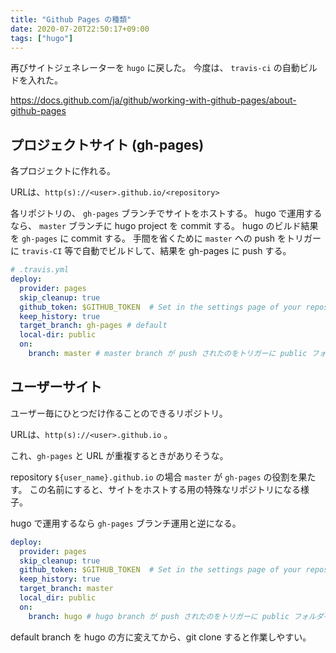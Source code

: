 ```yaml
---
title: "Github Pages の種類"
date: 2020-07-20T22:50:17+09:00
tags: ["hugo"]
---
```


再びサイトジェネレーターを `hugo` に戻した。
今度は、 `travis-ci` の自動ビルドを入れた。

https://docs.github.com/ja/github/working-with-github-pages/about-github-pages

## プロジェクトサイト (gh-pages)

各プロジェクトに作れる。

URLは、`http(s)://<user>.github.io/<repository>`

各リポジトリの、 `gh-pages` ブランチでサイトをホストする。
hugo で運用するなら、
`master` ブランチに hugo project を commit する。
hugo のビルド結果を `gh-pages` に commit する。
手間を省くために `master` への push をトリガーに `travis-CI` 等で自動でビルドして、結果を gh-pages に push する。

```yml
# .travis.yml
deploy:
  provider: pages
  skip_cleanup: true
  github_token: $GITHUB_TOKEN  # Set in the settings page of your repository, as a secure variable
  keep_history: true
  target_branch: gh-pages # default
  local-dir: public
  on:
    branch: master # master branch が push されたのをトリガーに public フォルダを gh-pages ブランチに pushする
```

## ユーザーサイト

ユーザー毎にひとつだけ作ることのできるリポジトリ。

URLは、`http(s)://<user>.github.io` 。

これ、`gh-pages` と URL が重複するときがありそうな。

repository `${user_name}.github.io` の場合 `master` が `gh-pages` の役割を果たす。
この名前にすると、サイトをホストする用の特殊なリポジトリになる様子。

hugo で運用するなら `gh-pages` ブランチ運用と逆になる。

```yml
deploy:
  provider: pages
  skip_cleanup: true
  github_token: $GITHUB_TOKEN  # Set in the settings page of your repository, as a secure variable
  keep_history: true
  target_branch: master
  local_dir: public
  on:
    branch: hugo # hugo branch が push されたのをトリガーに public フォルダを master ブランチにpushする
```

default branch を hugo の方に変えてから、git clone すると作業しやすい。
